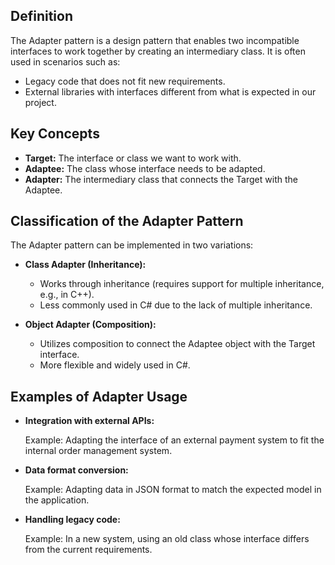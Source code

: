 ## Definition

The Adapter pattern is a design pattern that enables two incompatible interfaces to work together by creating an intermediary class. It is often used in scenarios such as:

- Legacy code that does not fit new requirements.
- External libraries with interfaces different from what is expected in our project.

## Key Concepts

- **Target:** The interface or class we want to work with.
- **Adaptee:** The class whose interface needs to be adapted.
- **Adapter:** The intermediary class that connects the Target with the Adaptee.

## Classification of the Adapter Pattern

The Adapter pattern can be implemented in two variations:

- **Class Adapter (Inheritance):**
    - Works through inheritance (requires support for multiple inheritance, e.g., in C++).
    - Less commonly used in C# due to the lack of multiple inheritance.

- **Object Adapter (Composition):**
    - Utilizes composition to connect the Adaptee object with the Target interface.
    - More flexible and widely used in C#.

## Examples of Adapter Usage

- **Integration with external APIs:**
    
    Example: Adapting the interface of an external payment system to fit the internal order management system.

- **Data format conversion:**

    Example: Adapting data in JSON format to match the expected model in the application.

- **Handling legacy code:**

    Example: In a new system, using an old class whose interface differs from the current requirements.
